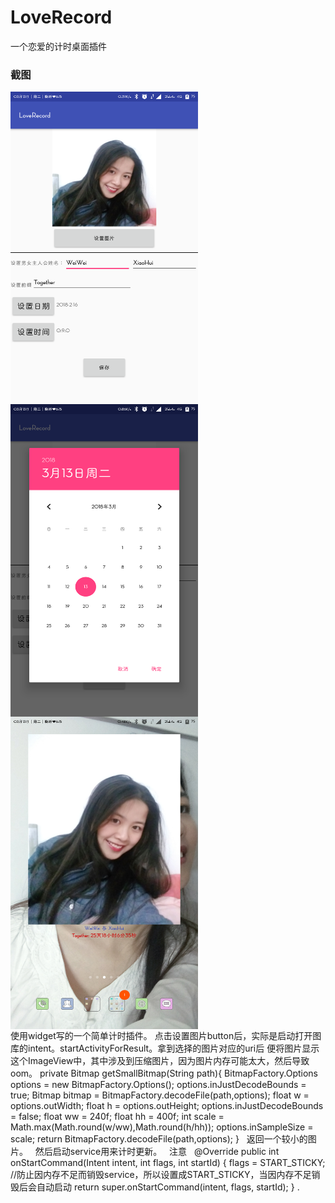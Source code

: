 # LoveRecord
一个恋爱的计时桌面插件<br>
<h3>截图</h3>
 <img src="/src/mainset.png" width = "300" height = "500" alt="主界面" align=center />
 <img src="/src/date.png" width = "300" height = "500" alt="设置日期" align=center />
  <img src="/src/desktop.png" width = "300" height = "500" alt="桌面效果" align=center />
<br>
使用widget写的一个简单计时插件。
点击设置图片button后，实际是启动打开图库的intent。startActivityForResult。拿到选择的图片对应的uri后
便将图片显示这个ImageView中，其中涉及到压缩图片，因为图片内存可能太大，然后导致oom。
 private Bitmap getSmallBitmap(String path){
        BitmapFactory.Options options = new BitmapFactory.Options();
        options.inJustDecodeBounds = true;
        Bitmap bitmap = BitmapFactory.decodeFile(path,options);
        float w = options.outWidth;
        float h = options.outHeight;
        options.inJustDecodeBounds = false;
        float ww = 240f;
        float hh = 400f;
        int scale = Math.max(Math.round(w/ww),Math.round(h/hh));
        options.inSampleSize = scale;
        return BitmapFactory.decodeFile(path,options);
    }
   返回一个较小的图片。
   然后启动service用来计时更新。
   注意
   @Override
public int onStartCommand(Intent intent, int flags, int startId) {
flags = START_STICKY; //防止因内存不足而销毁service，所以设置成START_STICKY，当因内存不足销毁后会自动启动
return super.onStartCommand(intent, flags, startId);
}
.
